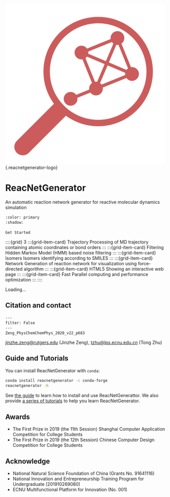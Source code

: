 ![Logo](_static/reacnetgen.svg){.reacnetgenerator-logo}

# ReacNetGenerator

An automatic reaction network generator for reactive molecular dynamics simulation

```{button-ref} ./guide/install
:color: primary
:shadow:

Get Started
```

::::{grid} 3
:::{grid-item-card} Trajectory
Processing of MD trajectory containing atomic coordinates or bond orders
:::
:::{grid-item-card} Filtering
Hidden Markov Model (HMM) based noise filtering
:::
:::{grid-item-card} Isomers
Isomers identifying according to SMILES
:::
:::{grid-item-card} Network
Generation of reaction network for visualization using force-directed algorithm
:::
:::{grid-item-card} HTML5
Showing an interactive web page
:::
:::{grid-item-card} Fast
Parallel computing and performance optimization
:::
::::

<div class="bilitube" data-youtube="TI21SI9YPfo" data-bvid="BV175411N7uG">Loading...</div>

## Citation and contact

```{bibliography}
---
filter: False
---
Zeng_PhysChemChemPhys_2020_v22_p683
```

jinzhe.zeng@rutgers.edu (Jinzhe Zeng), tzhu@lps.ecnu.edu.cn (Tong Zhu)

## Guide and Tutorials

You can install ReacNetGenerator with `conda`:

```sh
conda install reacnetgenerator -c conda-forge
reacnetgenerator -h
```

See [the guide](guide/index) to learn how to install and use ReacNetGenerattor. We also provide [a series of tutorials](tutorial/index) to help you learn ReacNetGenerator.

## Awards

- The First Prize in 2019 (the 11th Session) Shanghai Computer Application Competition for College Students
- The First Prize in 2019 (the 12th Session) Chinese Computer Design Competition for College Students

## Acknowledge

- National Natural Science Foundation of China (Grants No. 91641116)
- National Innovation and Entrepreneurship Training Program for Undergraduate (201910269080)
- ECNU Multifunctional Platform for Innovation (No. 001)

